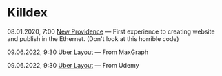 # Killdex

08.01.2020, 7:00 [New Providence](https://killdexwd.github.io/new-providence/ 'My first public website') — First experience to creating website and publish in the Ethernet. (Don't look at this horrible code)

09.06.2022, 9:30 [Uber Layout](https://killdexwd.github.io/maxgraph/) — From MaxGraph

09.06.2022, 9:30 [Uber Layout](https://killdexwd.github.io/uber_layout/) — From Udemy
